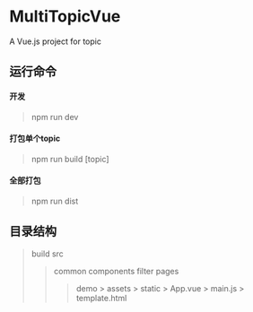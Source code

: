 # MultiTopicVue
A Vue.js project for topic

## 运行命令
#### 开发
> npm run dev

#### 打包单个topic
> npm run build [topic]

#### 全部打包
> npm run dist

## 目录结构

> build
> src
>    > common
>    > components
>    > filter
>    > pages
>    >    > demo
>    >    >     > assets
>    >    >     > static
>    >    >     > App.vue
>    >    >     > main.js
>    >    >     > template.html